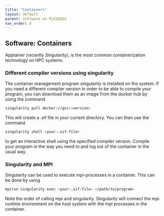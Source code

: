 ```yaml
---
title: "Containers"
layout: default
parent: Software on PLEIADES
nav_order: 4
---
```


## Software: Containers
Apptainer (recently Singularity), is the most common containerization technology on HPC systems.

### Different compiler versions using singularity
The container management program singularity is installed on the system. If you need a different compiler version in order to be able to compile your program, you can download them as an image from the docker hub by using the command

```bash
singularity pull docker://gcc:<version>
```

This will create a .sif file in your current directory. You can then use the command

```bash
singularity shell <your-.sif-file>
```

to get an interactive shell using the specified compiler version. Compile your program in the way you need to and log out of the container in the usual way.


### Singularity and MPI
Singularity can be used to execute mpi-processes in a container. This can be done by using

```bash
mpirun singularity exec <your-.sif-file> </path/to/program> 
```

Note the order of calling mpi and singularity. Singularity will connect the mpi runtime environment on the host system with the mpi processes in the container.

